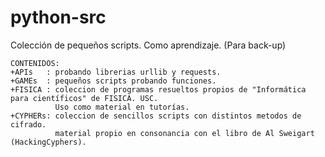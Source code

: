 # python-src
Colección de pequeños scripts. Como aprendizaje. (Para back-up)
~~~~~~~~~~~~~~~~~~~~~~~~~~~~~~~~~~~~~~~~~~~~~
CONTENIDOS:
+APIs   : probando librerias urllib y requests.
+GAMEs  : pequeños scripts probando funciones.
+FISICA : coleccion de programas resueltos propios de "Informática para científicos" de FISICA. USC. 
          Uso como material en tutorías.
+CYPHERs: coleccion de sencillos scripts con distintos metodos de cifrado. 
          material propio en consonancia con el libro de Al Sweigart (HackingCyphers).
